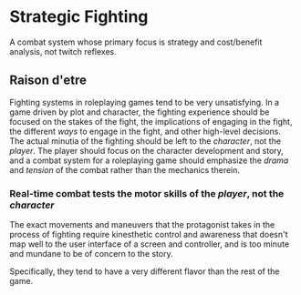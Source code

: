 # Strategic Fighting
A combat system whose primary focus is strategy and cost/benefit analysis, not twitch reflexes.

## Raison d'etre
Fighting systems in roleplaying games tend to be very unsatisfying. In a game driven by plot and character, the fighting experience should be focused on the stakes of the fight, the implications of engaging in the fight, the different *ways* to engage in the fight, and other high-level decisions. The actual minutia of the fighting should be left to the *character*, not the *player*. The player should focus on the character development and story, and a combat system for a roleplaying game should emphasize the *drama* and *tension* of the combat rather than the mechanics therein.

### Real-time combat tests the motor skills of the *player*, not the *character*

The exact movements and maneuvers that the protagonist takes in the process of fighting require kinesthetic control and awareness that doesn't map well to the user interface of a screen and controller, and is too minute and mundane to be of concern to the story.


Specifically, they tend to have a very different flavor than the rest of the game.


